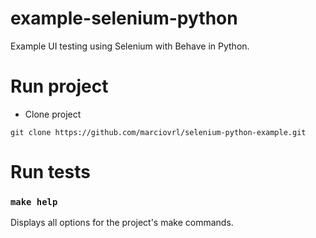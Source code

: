 # example-selenium-python

Example UI testing using Selenium with Behave in Python.

# Run project

- Clone project

```
git clone https://github.com/marciovrl/selenium-python-example.git
```

# Run tests

### `make help`

Displays all options for the project's make commands.
